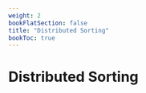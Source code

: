 ```yaml
---
weight: 2
bookFlatSection: false
title: "Distributed Sorting"
bookToc: true
---
```


# Distributed Sorting
